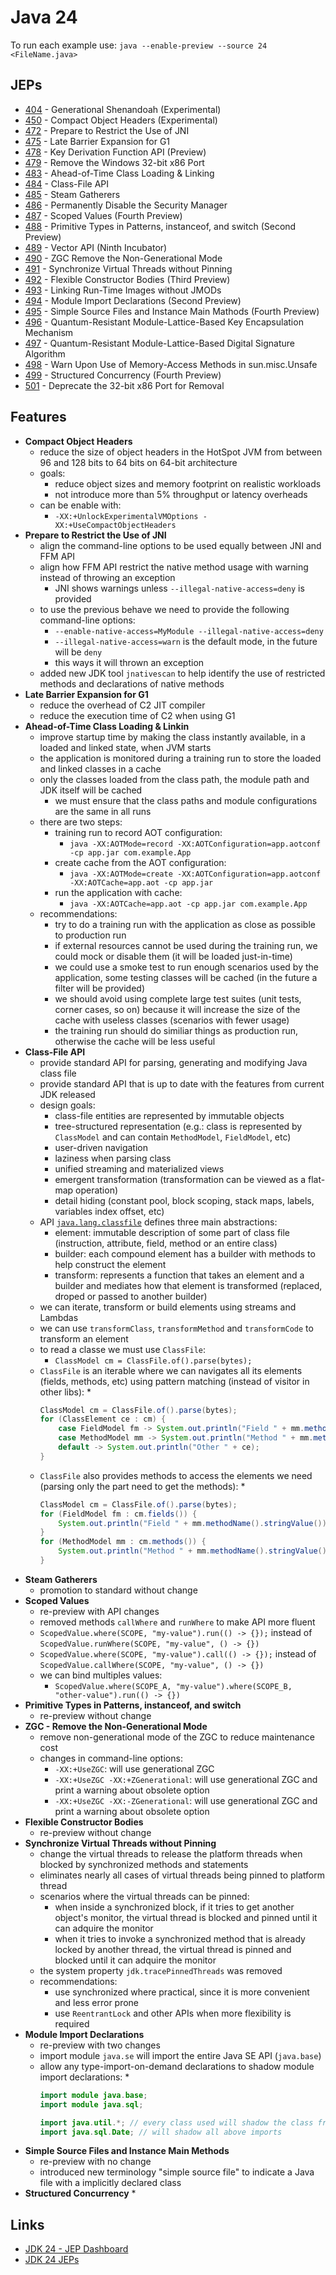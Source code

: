 # Java 24

To run each example use: `java --enable-preview --source 24 <FileName.java>`

## JEPs

* [404](https://openjdk.org/jeps/404) - Generational Shenandoah (Experimental)
* [450](https://openjdk.org/jeps/450) - Compact Object Headers (Experimental)
* [472](https://openjdk.org/jeps/472) - Prepare to Restrict the Use of JNI
* [475](https://openjdk.org/jeps/475) - Late Barrier Expansion for G1
* [478](https://openjdk.org/jeps/478) - Key Derivation Function API (Preview)
* [479](https://openjdk.org/jeps/479) - Remove the Windows 32-bit x86 Port
* [483](https://openjdk.org/jeps/483) - Ahead-of-Time Class Loading & Linking
* [484](https://openjdk.org/jeps/484) - Class-File API
* [485](https://openjdk.org/jeps/485) - Steam Gatherers
* [486](https://openjdk.org/jeps/486) - Permanently Disable the Security Manager
* [487](https://openjdk.org/jeps/487) - Scoped Values (Fourth Preview)
* [488](https://openjdk.org/jeps/488) - Primitive Types in Patterns, instanceof, and switch (Second Preview)
* [489](https://openjdk.org/jeps/489) - Vector API (Ninth Incubator)
* [490](https://openjdk.org/jeps/490) - ZGC Remove the Non-Generational Mode
* [491](https://openjdk.org/jeps/491) - Synchronize Virtual Threads without Pinning
* [492](https://openjdk.org/jeps/492) - Flexible Constructor Bodies (Third Preview)
* [493](https://openjdk.org/jeps/493) - Linking Run-Time Images without JMODs
* [494](https://openjdk.org/jeps/494) - Module Import Declarations (Second Preview)
* [495](https://openjdk.org/jeps/495) - Simple Source Files and Instance Main Mathods (Fourth Preview)
* [496](https://openjdk.org/jeps/496) - Quantum-Resistant Module-Lattice-Based Key Encapsulation Mechanism
* [497](https://openjdk.org/jeps/497) - Quantum-Resistant Module-Lattice-Based Digital Signature Algorithm
* [498](https://openjdk.org/jeps/498) - Warn Upon Use of Memory-Access Methods in sun.misc.Unsafe
* [499](https://openjdk.org/jeps/499) - Structured Concurrency (Fourth Preview)
* [501](https://openjdk.org/jeps/501) - Deprecate the 32-bit x86 Port for Removal

## Features

* **Compact Object Headers**
    * reduce the size of object headers in the HotSpot JVM from between 96 and 128 bits to 64 bits on 64-bit architecture
    * goals:
        * reduce object sizes and memory footprint on realistic workloads
        * not introduce more than 5% throughput or latency overheads
    * can be enable with:
        * `-XX:+UnlockExperimentalVMOptions -XX:+UseCompactObjectHeaders`
* **Prepare to Restrict the Use of JNI**
    * align the command-line options to be used equally between JNI and FFM API
    * align how FFM API restrict the native method usage with warning instead of throwing an exception
        * JNI shows warnings unless `--illegal-native-access=deny` is provided
    * to use the previous behave we need to provide the following command-line options:
        * `--enable-native-access=MyModule --illegal-native-access=deny`
        * `--illegal-native-access=warn` is the default mode, in the future will be `deny`
        * this ways it will thrown an exception
    * added new JDK tool `jnativescan` to help identify the use of restricted methods and declarations of native methods
* **Late Barrier Expansion for G1**
    * reduce the overhead of C2 JIT compiler
    * reduce the execution time of C2 when using G1
* **Ahead-of-Time Class Loading & Linkin**
    * improve startup time by making the class instantly available, in a loaded and linked state, when JVM starts
    * the application is monitored during a training run to store the loaded and linked classes in a cache
    * only the classes loaded from the class path, the module path and JDK itself will be cached
        * we must ensure that the class paths and module configurations are the same in all runs
    * there are two steps:
        * training run to record AOT configuration:
            * `java -XX:AOTMode=record -XX:AOTConfiguration=app.aotconf -cp app.jar com.example.App`
        * create cache from the AOT configuration:
            * `java -XX:AOTMode=create -XX:AOTConfiguration=app.aotconf -XX:AOTCache=app.aot -cp app.jar`
        * run the application with cache:
            * `java -XX:AOTCache=app.aot -cp app.jar com.example.App`
    * recommendations:
        * try to do a training run with the application as close as possible to production run
        * if external resources cannot be used during the training run, we could mock or disable them (it will be loaded just-in-time)
        * we could use a smoke test to run enough scenarios used by the application, some testing classes will be cached (in the future a filter will be provided)
        * we should avoid using complete large test suites (unit tests, corner cases, so on) because it will increase the size of the cache with useless classes (scenarios with fewer usage)
        * the training run should do similiar things as production run, otherwise the cache will be less useful
* **Class-File API**
    * provide standard API for parsing, generating and modifying Java class file
    * provide standard API that is up to date with the features from current JDK released
    * design goals:
        * class-file entities are represented by immutable objects
        * tree-structured representation (e.g.: class is represented by `ClassModel` and can contain `MethodModel`, `FieldModel`, etc)
        * user-driven navigation
        * laziness when parsing class
        * unified streaming and materialized views
        * emergent transformation (transformation can be viewed as a flat-map operation)
        * detail hiding (constant pool, block scoping, stack maps, labels, variables index offset, etc)
    * API [`java.lang.classfile`](https://download.java.net/java/early_access/jdk24/docs/api/java.base/java/lang/classfile/package-summary.html) defines three main abstractions:
        * element: immutable description of some part of class file (instruction, attribute, field, method or an entire class)
        * builder: each compound element has a builder with methods to help construct the element
        * transform: represents a function that takes an element and a builder and mediates how that element is transformed (replaced, droped or passed to another builder)
    * we can iterate, transform or build elements using streams and Lambdas
    * we can use `transformClass`, `transformMethod` and `transformCode` to transform an element
    * to read a classe we must use `ClassFile`:
        * `ClassModel cm = ClassFile.of().parse(bytes);`
    * `ClassFile` is an iterable where we can navigates all its elements (fields, methods, etc) using pattern matching (instead of visitor in other libs):
        *
        ```java
        ClassModel cm = ClassFile.of().parse(bytes);
        for (ClassElement ce : cm) {
            case FieldModel fm -> System.out.println("Field " + mm.methodName().stringValue());
            case MethodModel mm -> System.out.println("Method " + mm.methodName().stringValue());
            default -> System.out.println("Other " + ce);
        }
        ```
    * `ClassFile` also provides methods to access the elements we need (parsing only the part need to get the methods):
        *
        ```java
        ClassModel cm = ClassFile.of().parse(bytes);
        for (FieldModel fm : cm.fields()) {
            System.out.println("Field " + mm.methodName().stringValue());
        }
        for (MethodModel mm : cm.methods()) {
            System.out.println("Method " + mm.methodName().stringValue());
        }
        ```
* **Steam Gatherers**
    * promotion to standard without change
* **Scoped Values**
    * re-preview with API changes
    * removed methods `callWhere` and `runWhere` to make API more fluent
    * `ScopedValue.where(SCOPE, "my-value").run(() -> {});` instead of `ScopedValue.runWhere(SCOPE, "my-value", () -> {})`
    * `ScopedValue.where(SCOPE, "my-value").call(() -> {});` instead of `ScopedValue.callWhere(SCOPE, "my-value", () -> {})`
    * we can bind multiples values:
        * `ScopedValue.where(SCOPE_A, "my-value").where(SCOPE_B, "other-value").run(() -> {})`
* **Primitive Types in Patterns, instanceof, and switch**
    * re-preview without change
* **ZGC - Remove the Non-Generational Mode**
    * remove non-generational mode of the ZGC to reduce maintenance cost
    * changes in command-line options:
        * `-XX:+UseZGC`: will use generational ZGC
        * `-XX:+UseZGC -XX:+ZGenerational`: will use generational ZGC and print a warning about obsolete option
        * `-XX:+UseZGC -XX:-ZGenerational`: will use generational ZGC and print a warning about obsolete option
* **Flexible Constructor Bodies**
    * re-preview without change
* **Synchronize Virtual Threads without Pinning**
    * change the virtual threads to release the platform threads when blocked by synchronized methods and statements
    * eliminates nearly all cases of virtual threads being pinned to platform thread
    * scenarios where the virtual threads can be pinned:
        * when inside a synchronized block, if it tries to get another object's monitor, the virtual thread is blocked and pinned until it can adquire the monitor
        * when it tries to invoke a synchronized method that is already locked by another thread, the virtual thread is pinned and blocked until it can adquire the monitor
    * the system property `jdk.tracePinnedThreads` was removed
    * recommendations:
        * use synchronized where practical, since it is more convenient and less error prone
        * use `ReentrantLock` and other APIs when more flexibility is required
* **Module Import Declarations**
    * re-preview with two changes
    * import module `java.se` will import the entire Java SE API (`java.base`)
    * allow any type-import-on-demand declarations to shadow module import declarations:
        *
        ```java
        import module java.base;
        import module java.sql;

        import java.util.*; // every class used will shadow the class from module imports
        import java.sql.Date; // will shadow all above imports
        ```
* **Simple Source Files and Instance Main Methods**
    * re-preview with no change
    * introduced new terminology "simple source file" to indicate a Java file with a implicitly declared class
* **Structured Concurrency**
    * 

## Links

* [JDK 24 - JEP Dashboard](https://bugs.openjdk.org/secure/Dashboard.jspa?selectPageId=22701)
* [JDK 24 JEPs](https://openjdk.org/projects/jdk/24/)

